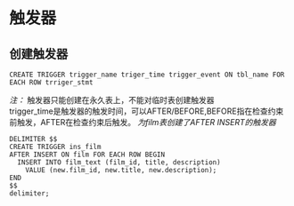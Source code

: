 # 触发器
## 创建触发器
```
CREATE TRIGGER trigger_name triger_time trigger_event ON tbl_name FOR EACH ROW trriger_stmt
```
*注：* 触发器只能创建在永久表上，不能对临时表创建触发器  
trigger_time是触发器的触发时间，可以AFTER/BEFORE,BEFORE指在检查约束前触发，AFTER在检查约束后触发。
*为film表创建了AFTER INSERT的触发器*
```
DELIMITER $$
CREATE TRIGGER ins_film
AFTER INSERT ON film FOR EACH ROW BEGIN
  INSERT INTO film_text (film_id, title, description)
    VALUE (new.film_id, new.title, new.description);
END
$$
delimiter;
```

